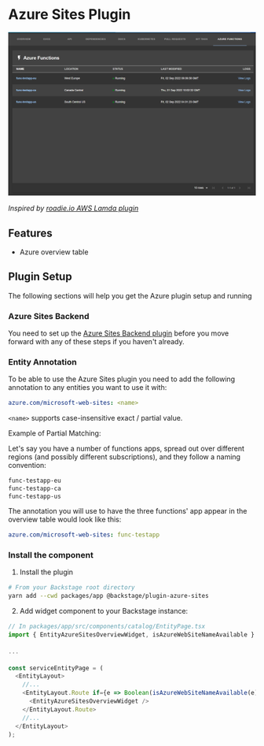 # Azure Sites Plugin

![preview of Azure table](docs/functions-table.png)

_Inspired by [roadie.io AWS Lamda plugin](https://roadie.io/backstage/plugins/aws-lambda/)_

## Features

- Azure overview table

## Plugin Setup

The following sections will help you get the Azure plugin setup and running

### Azure Sites Backend

You need to set up the [Azure Sites Backend plugin](https://github.com/backstage/backstage/tree/master/plugins/azure-sites-backend) before you move forward with any of these steps if you haven't already.

### Entity Annotation

To be able to use the Azure Sites plugin you need to add the following annotation to any entities you want to use it with:

```yaml
azure.com/microsoft-web-sites: <name>
```

`<name>` supports case-insensitive exact / partial value.

Example of Partial Matching:

Let's say you have a number of functions apps, spread out over different regions (and possibly different subscriptions), and they follow a naming convention:

```
func-testapp-eu
func-testapp-ca
func-testapp-us
```

The annotation you will use to have the three functions' app appear in the overview table would look like this:

```yaml
azure.com/microsoft-web-sites: func-testapp
```

### Install the component

1. Install the plugin

```sh
# From your Backstage root directory
yarn add --cwd packages/app @backstage/plugin-azure-sites
```

2. Add widget component to your Backstage instance:

```ts
// In packages/app/src/components/catalog/EntityPage.tsx
import { EntityAzureSitesOverviewWidget, isAzureWebSiteNameAvailable } from '@backstage/plugin-azure-sites';

...

const serviceEntityPage = (
  <EntityLayout>
    //...
    <EntityLayout.Route if={e => Boolean(isAzureWebSiteNameAvailable(e))} path="/azure" title="Azure">
      <EntityAzureSitesOverviewWidget />
    </EntityLayout.Route>
    //...
  </EntityLayout>
);
```
